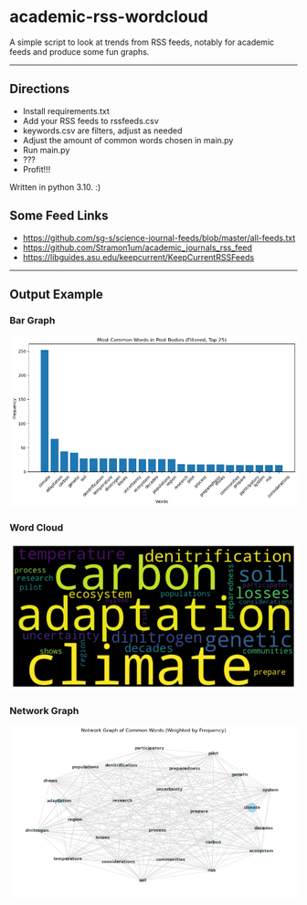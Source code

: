 # academic-rss-wordcloud
 A simple script to look at trends from RSS feeds, notably for academic feeds and produce some fun graphs.

---

## Directions

- Install requirements.txt
- Add your RSS feeds to rssfeeds.csv
- keywords.csv are filters, adjust as needed
- Adjust the amount of common words chosen in main.py
- Run main.py
- ???
- Profit!!!

Written in python 3.10. :)

## Some Feed Links
- https://github.com/sg-s/science-journal-feeds/blob/master/all-feeds.txt
- https://github.com/Stramon1um/academic_journals_rss_feed
- https://libguides.asu.edu/keepcurrent/KeepCurrentRSSFeeds

---

## Output Example

### Bar Graph

![Bar Graph](/images/baroutput.png)

### Word Cloud

![Word Cloud](/images/wordcloudoutput.png)

### Network Graph

![Network Graph](/images/networkoutput.png)

